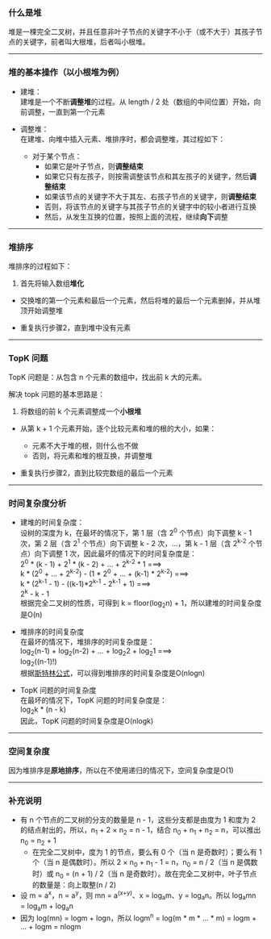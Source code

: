 ### 什么是堆

堆是一棵完全二叉树，并且任意非叶子节点的关键字不小于（或不大于）其孩子节点的关键字，前者叫大根堆，后者叫小根堆。

---

### 堆的基本操作（以小根堆为例）

* 建堆：  
建堆是一个不断<strong>调整堆</strong>的过程。从 length / 2 处（数组的中间位置）开始，向前调整，一直到第一个元素

* 调整堆：  
在建堆、向堆中插入元素、堆排序时，都会调整堆，其过程如下：
    * 对于某个节点：
        * 如果它是叶子节点，则<strong>调整结束</strong>
        * 如果它只有左孩子，则按需调整该节点和其左孩子的关键字，然后<strong>调整结束</strong>
        * 如果该节点的关键字不大于其左、右孩子节点的关键字，则<strong>调整结束</strong>
        * 否则，将该节点的关键字与其孩子节点的关键字中的较小者进行互换
        * 然后，从发生互换的位置，按照上面的流程，继续<strong>向下</strong>调整

---

### 堆排序

堆排序的过程如下：

1. 首先将输入数组<strong>堆化</strong>

* 交换堆的第一个元素和最后一个元素，然后将堆的最后一个元素删掉，并从堆顶开始调整堆

* 重复执行步骤2，直到堆中没有元素

---

### TopK 问题

TopK 问题是：从包含 n 个元素的数组中，找出前 k 大的元素。

解决 topk 问题的基本思路是：

1. 将数组的前 k 个元素调整成一个<strong>小根堆</strong>

* 从第 k + 1 个元素开始，逐个比较元素和堆的根的大小，如果：
    * 元素不大于堆的根，则什么也不做
    * 否则，将元素和堆的根互换，并调整堆

* 重复执行步骤2，直到比较完数组的最后一个元素

---

### 时间复杂度分析

* 建堆的时间复杂度：  
设树的深度为 k，在最坏的情况下，第 1 层（含 2<sup>0</sup> 个节点）向下调整 k - 1 次，第 2 层（含 2<sup>1</sup> 个节点）向下调整 k - 2 次，...，第 k - 1 层（含 2<sup>k-2</sup> 个节点）向下调整 1 次，因此最坏的情况下的时间复杂度是：  
2<sup>0</sup> * (k - 1) + 2<sup>1</sup> * (k - 2) + ... + 2<sup>k-2</sup> * 1 ===&gt;  
k * (2<sup>0</sup> + ... + 2<sup>k-2</sup>) - (1 * 2<sup>0</sup> + ... + (k-1) * 2<sup>k-2</sup>) ===&gt;  
k * (2<sup>k-1</sup> - 1) - ((k-1)*2<sup>k-1</sup> - 2<sup>k-1</sup> + 1) ===&gt;  
2<sup>k</sup> - k - 1  
根据完全二叉树的性质，可得到 k = floor(log<sub>2</sub>n) + 1，所以建堆的时间复杂度是O(n)

* 堆排序的时间复杂度  
在最坏的情况下，堆排序的时间复杂度是：  
log<sub>2</sub>(n-1) + log<sub>2</sub>(n-2) + ... + log<sub>2</sub>2 + log<sub>2</sub>1 ===&gt;  
log<sub>2</sub>((n-1)!)  
根据[斯特林公式](https://baike.baidu.com/item/%E6%96%AF%E7%89%B9%E6%9E%97%E5%85%AC%E5%BC%8F/9583086?fr=aladdin)，可以得到堆排序的时间复杂度是O(nlogn)

* TopK 问题的时间复杂度  
在最坏的情况下，TopK 问题的时间复杂度是：  
log<sub>2</sub>k * (n - k)  
因此，TopK 问题的时间复杂度是O(nlogk)

---

### 空间复杂度

因为堆排序是<strong>原地排序</strong>，所以在不使用递归的情况下，空间复杂度是O(1)

---

### 补充说明

* 有 n 个节点的二叉树的分支的数量是 n - 1，这些分支都是由度为 1 和度为 2 的结点射出的，所以，n<sub>1</sub> + 2 &times; n<sub>2</sub> = n - 1，结合 n<sub>0</sub> + n<sub>1</sub> + n<sub>2</sub> = n，可以推出 n<sub>0</sub> = n<sub>2</sub> + 1
    * 在完全二叉树中，度为 1 的节点，要么有 0 个（当 n 是奇数时）；要么有 1 个（当 n 是偶数时）。所以 2 &times; n<sub>0</sub> + n<sub>1</sub> - 1 = n，n<sub>0</sub> = n / 2（当 n 是偶数时）或 n<sub>0</sub> = (n + 1) / 2（当 n 是奇数时）。故在完全二叉树中，叶子节点的数量是：向上取整(n / 2)
* 设 m = a<sup>x</sup>，n = a<sup>y</sup>，则 mn = a<sup>(x+y)</sup>、x = log<sub>a</sub>m、y = log<sub>a</sub>n。所以 log<sub>a</sub>mn = log<sub>a</sub>m + log<sub>a</sub>n
* 因为 log(mn) = logm + logn，所以 logm<sup>n</sup> = log(m * m * ... * m) = logm + ... + logm = nlogm
